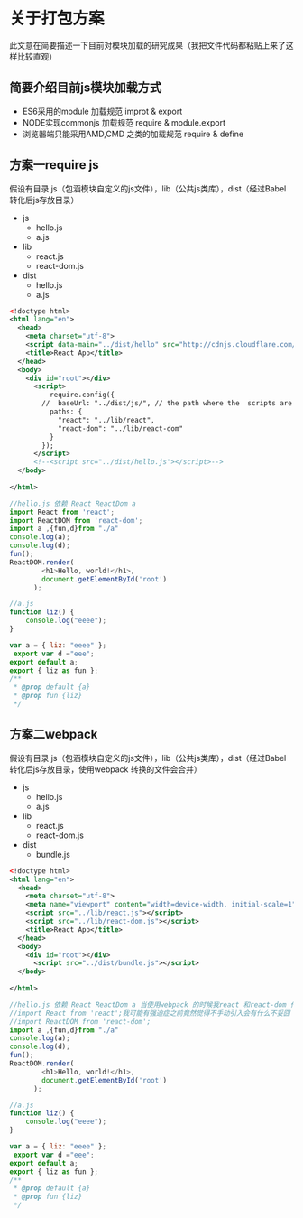 # 关于打包方案
此文意在简要描述一下目前对模块加载的研究成果（我把文件代码都粘贴上来了这样比较直观）

## 简要介绍目前js模块加载方式

- ES6采用的module 加载规范 improt & export 
- NODE实现commonjs 加载规范 require & module.export
- 浏览器端只能采用AMD,CMD 之类的加载规范   require & define


## 方案一require js 

假设有目录 js（包涵模块自定义的js文件），lib（公共js类库），dist（经过Babel转化后js存放目录）

- js
  + hello.js
  + a.js
- lib
  + react.js
  + react-dom.js
- dist
  + hello.js
  + a.js


```xml
<!doctype html>
<html lang="en">
  <head>
    <meta charset="utf-8">
    <script data-main="../dist/hello" src="http://cdnjs.cloudflare.com/ajax/libs/require.js/2.1.1/require.js"></script>
    <title>React App</title>
  </head>
  <body>
    <div id="root"></div>
      <script>
          require.config({
        //  baseUrl: "../dist/js/", // the path where the  scripts are present
          paths: {
            "react": "../lib/react",
            "react-dom": "../lib/react-dom"
          }
        });
      </script>
      <!--<script src="../dist/hello.js"></script>-->
  </body>
 
</html>
```    
```javascript
//hello.js 依赖 React ReactDom a
import React from 'react';
import ReactDOM from 'react-dom';
import a ,{fun,d}from "./a"
console.log(a);
console.log(d);
fun();
ReactDOM.render(
        <h1>Hello, world!</h1>,
        document.getElementById('root')
      );

```
```js
//a.js
function liz() {
    console.log("eeee");
}

var a = { liz: "eeee" };
 export var d ="eee";
export default a;
export { liz as fun };
/**
 * @prop default {a}
 * @prop fun {liz}
 */
```

## 方案二webpack

假设有目录 js（包涵模块自定义的js文件），lib（公共js类库），dist（经过Babel转化后js存放目录，使用webpack 转换的文件会合并）

- js
  + hello.js
  + a.js
- lib
  + react.js
  + react-dom.js
- dist
  + bundle.js
  


```xml
<!doctype html>
<html lang="en">
  <head>
    <meta charset="utf-8">
    <meta name="viewport" content="width=device-width, initial-scale=1">
    <script src="../lib/react.js"></script>
    <script src="../lib/react-dom.js"></script>
    <title>React App</title>
  </head>
  <body>
    <div id="root"></div>
      <script src="../dist/bundle.js"></script>
  </body>
 
</html>

```    
```javascript
//hello.js 依赖 React ReactDom a 当使用webpack 的时候我react 和react-dom 作为公共部分就不需要模块自己引入了（默认肯定已经存在）
//import React from 'react';我可能有强迫症之前竟然觉得不手动引入会有什么不妥囧
//import ReactDOM from 'react-dom';
import a ,{fun,d}from "./a"
console.log(a);
console.log(d);
fun();
ReactDOM.render(
        <h1>Hello, world!</h1>,
        document.getElementById('root')
      );

```
```javascript
//a.js
function liz() {
    console.log("eeee");
}

var a = { liz: "eeee" };
 export var d ="eee";
export default a;
export { liz as fun };
/**
 * @prop default {a}
 * @prop fun {liz}
 */
```



